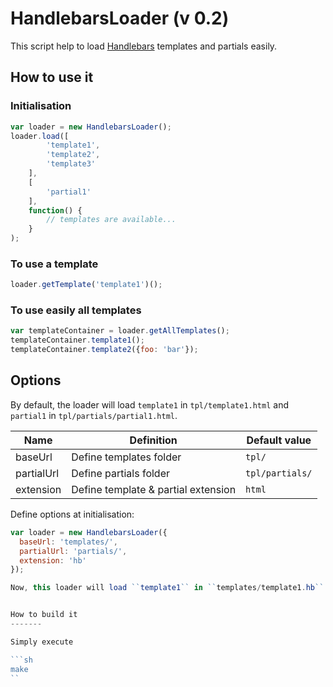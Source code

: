 HandlebarsLoader  (v 0.2)            
=============

This script help to load [Handlebars](https://github.com/wycats/handlebars.js) templates and partials easily.

How to use it
-------

### Initialisation ###

```js
var loader = new HandlebarsLoader();
loader.load([ 
		'template1', 
		'template2',
		'template3'
	], 
	[         
		'partial1'
	],  
	function() {   
		// templates are available...
	}
);
```


### To use a template ###

```js            
loader.getTemplate('template1')();
```

### To use easily all templates ###

```js
var templateContainer = loader.getAllTemplates();
templateContainer.template1();
templateContainer.template2({foo: 'bar'});
```

       

Options
-------
By default, the loader will load ``template1`` in ``tpl/template1.html`` and ``partial1`` in ``tpl/partials/partial1.html``.
<table >
  <thead>
    <tr>
      <th>Name</th>
      <th>Definition</th>
      <th>Default value</th>
    </tr>
  </thead>
  <tbody>
    <tr>
      <td>baseUrl</td>
      <td>Define templates folder</td>
      <td><code>tpl/</code></td>
    </tr>
    <tr>
      <td>partialUrl</td>
      <td>Define partials folder</td>
      <td><code>tpl/partials/</code></td>
    </tr>
    <tr>
      <td>extension</td>
      <td>Define template & partial extension</td>
      <td><code>html</code></td>
    </tr>
  </tbody>
</table>


Define options at initialisation:

```js
var loader = new HandlebarsLoader({
  baseUrl: 'templates/',
  partialUrl: 'partials/',
  extension: 'hb'
});

Now, this loader will load ``template1`` in ``templates/template1.hb`` and ``partial1`` in ``partials/partial1.hb``.


How to build it
-------

Simply execute

```sh
make
``